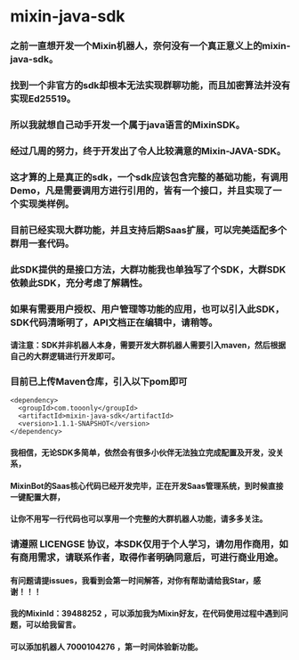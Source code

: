 # mixin-java-sdk
### 之前一直想开发一个Mixin机器人，奈何没有一个真正意义上的mixin-java-sdk。
### 找到一个非官方的sdk却根本无法实现群聊功能，而且加密算法并没有实现Ed25519。
### 所以我就想自己动手开发一个属于java语言的MixinSDK。
### 经过几周的努力，终于开发出了令人比较满意的Mixin-JAVA-SDK。
### 这才算的上是真正的sdk，一个sdk应该包含完整的基础功能，有调用Demo，凡是需要调用方进行引用的，皆有一个接口，并且实现了一个实现类样例。
### 目前已经实现大群功能，并且支持后期Saas扩展，可以完美适配多个群用一套代码。
### 此SDK提供的是接口方法，大群功能我也单独写了个SDK，大群SDK依赖此SDK，充分考虑了解耦性。
### 如果有需要用户授权、用户管理等功能的应用，也可以引入此SDK，SDK代码清晰明了，API文档正在编辑中，请稍等。
#### 请注意：SDK并非机器人本身，需要开发大群机器人需要引入maven，然后根据自己的大群逻辑进行开发即可。
### 目前已上传Maven仓库，引入以下pom即可
```
<dependency>
  <groupId>com.tooonly</groupId>
  <artifactId>mixin-java-sdk</artifactId>
  <version>1.1.1-SNAPSHOT</version>
</dependency>
```

#### 我相信，无论SDK多简单，依然会有很多小伙伴无法独立完成配置及开发，没关系，
#### MixinBot的Saas核心代码已经开发完毕，正在开发Saas管理系统，到时候直接一键配置大群，
#### 让你不用写一行代码也可以享用一个完整的大群机器人功能，请多多关注。

### 请遵照 LICENGSE 协议，本SDK仅用于个人学习，请勿用作商用，如有商用需求，请联系作者，取得作者明确同意后，可进行商业用途。
#### 有问题请提issues，我看到会第一时间解答，对你有帮助请给我Star，感谢！！！
#### 我的MixinId：39488252 ，可以添加我为Mixin好友，在代码使用过程中遇到问题，可以给我留言。
#### 可以添加机器人 7000104276 ，第一时间体验新功能。
